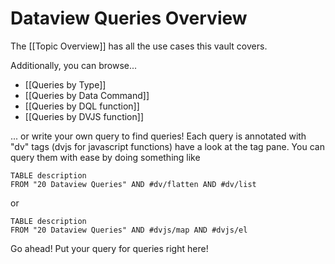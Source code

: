 # Dataview Queries Overview

The  [[Topic Overview]]  has all the use cases this vault covers. 

Additionally, you can browse...

- [[Queries by Type]]
- [[Queries by Data Command]]
- [[Queries by DQL function]]
- [[Queries by DVJS function]]

... or write your own query to find queries! Each query is annotated with "dv" tags (dvjs for javascript functions) have a look at the tag pane. You can query them with ease by doing something like

```
TABLE description
FROM "20 Dataview Queries" AND #dv/flatten AND #dv/list
``` 

or

```
TABLE description
FROM "20 Dataview Queries" AND #dvjs/map AND #dvjs/el
``` 

Go ahead! Put your query for queries right here!
